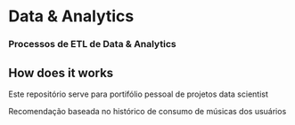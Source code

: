 
# Data & Analytics
### Processos de ETL de Data & Analytics

## How does it works

Este repositório serve para portifólio pessoal de projetos data scientist


Recomendação baseada no histórico de consumo de músicas dos usuários
